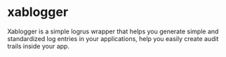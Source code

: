 # xablogger

Xablogger is a simple logrus wrapper that helps you generate simple and standardized log entries in your applications, help you easily create audit trails inside your app.